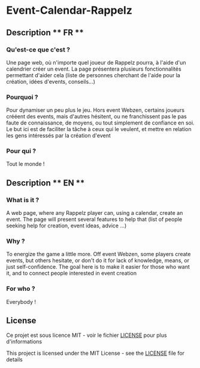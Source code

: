 # Event-Calendar-Rappelz


## Description ** FR **

### Qu'est-ce que c'est ? 

Une page web, où n'importe quel joueur de Rappelz pourra, à l'aide d'un calendrier créer un event. La page présentera plusieurs fonctionnalités permettant d'aider cela (liste de personnes cherchant de l'aide pour la création, idées d'events, conseils...)

### Pourquoi ? 

Pour dynamiser un peu plus le jeu. Hors event Webzen, certains joueurs crééent des events, mais d'autres hésitent, ou ne franchissent pas le pas faute de connaissance, de moyens, ou tout simplement de confiance en soi. Le but ici est de faciliter la tâche à ceux qui le veulent, et mettre en relation les gens intéressés par la création d'event

### Pour qui ? 

Tout le monde !


## Description ** EN **

### What is it ? 

A web page, where any Rappelz player can, using a calendar, create an event. The page will present several features to help that (list of people seeking help for creation, event ideas, advice ...)

### Why ? 

To energize the game a little more. Off event Webzen, some players create events, but others hesitate, or don't do it for lack of knowledge, means, or just self-confidence. The goal here is to make it easier for those who want it, and to connect people interested in event creation

### For who ? 

Everybody !


## License

Ce projet est sous licence MIT - voir le fichier [LICENSE](LICENSE) pour plus d'informations

This project is licensed under the MIT License - see the [LICENSE](LICENSE) file for details
